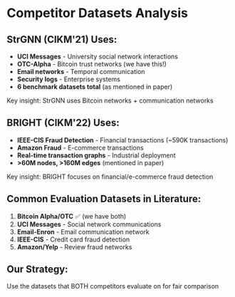 # Competitor Datasets Analysis

## StrGNN (CIKM'21) Uses:
- **UCI Messages** - University social network interactions
- **OTC-Alpha** - Bitcoin trust networks (we have this!)
- **Email networks** - Temporal communication
- **Security logs** - Enterprise systems
- **6 benchmark datasets total** (as mentioned in paper)

Key insight: StrGNN uses Bitcoin networks + communication networks

## BRIGHT (CIKM'22) Uses:
- **IEEE-CIS Fraud Detection** - Financial transactions (~590K transactions)
- **Amazon Fraud** - E-commerce transactions
- **Real-time transaction graphs** - Industrial deployment
- **>60M nodes, >160M edges** (mentioned in paper)

Key insight: BRIGHT focuses on financial/e-commerce fraud detection

## Common Evaluation Datasets in Literature:
1. **Bitcoin Alpha/OTC** ✅ (we have both)
2. **UCI Messages** - Social network communications  
3. **Email-Enron** - Email communication network
4. **IEEE-CIS** - Credit card fraud detection
5. **Amazon/Yelp** - Review fraud networks

## Our Strategy:
Use the datasets that BOTH competitors evaluate on for fair comparison
